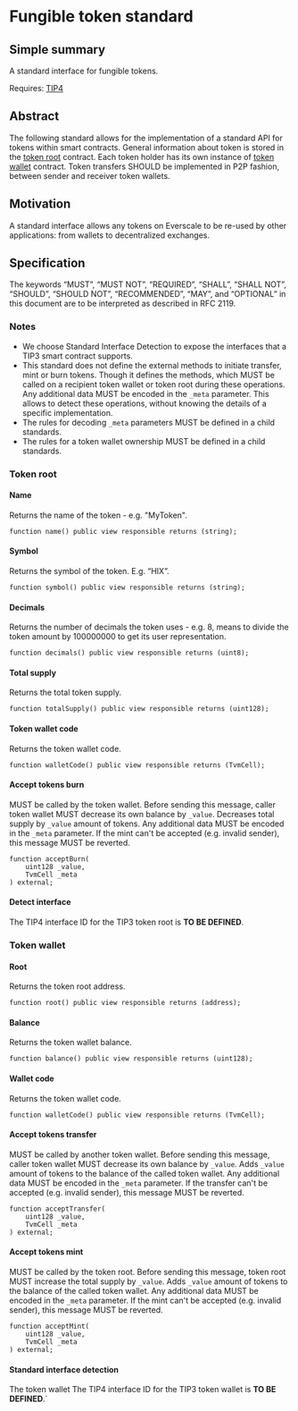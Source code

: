 # Fungible token standard

## Simple summary

A standard interface for fungible tokens.

Requires: [TIP4](./proposal-4.md)

## Abstract

The following standard allows for the implementation of a standard API for tokens within smart contracts. General information about token is stored in the [token root](#token-root) contract.
Each token holder has its own instance of [token wallet](#token-wallet) contract. Token transfers SHOULD be implemented in P2P fashion, between sender and receiver token wallets.

## Motivation

A standard interface allows any tokens on Everscale to be re-used by other applications: from wallets to decentralized exchanges.

## Specification

The keywords “MUST”, “MUST NOT”, “REQUIRED”, “SHALL”, “SHALL NOT”, “SHOULD”, “SHOULD NOT”, “RECOMMENDED”, “MAY”, and “OPTIONAL” in this document are to be interpreted as described in RFC 2119.

### Notes

- We choose Standard Interface Detection to expose the interfaces that a TIP3 smart contract supports.
- This standard does not define the external methods to initiate transfer, mint or burn tokens. Though it defines the methods, which MUST be called on a recipient token wallet or token root during these operations. Any additional data MUST be encoded in the `_meta` parameter. This allows to detect these operations, without knowing the details of a specific implementation.
- The rules for decoding `_meta` parameters MUST be defined in a child standards.
- The rules for a token wallet ownership MUST be defined in a child standards.

### Token root

#### Name

Returns the name of the token - e.g. "MyToken".

```solidity
function name() public view responsible returns (string);
```

#### Symbol

Returns the symbol of the token. E.g. “HIX”.

```solidity
function symbol() public view responsible returns (string);
```

#### Decimals

Returns the number of decimals the token uses - e.g. 8, means to divide the token amount by 100000000 to get its user representation.

```solidity
function decimals() public view responsible returns (uint8);
```

#### Total supply

Returns the total token supply.

```solidity
function totalSupply() public view responsible returns (uint128);
```

#### Token wallet code

Returns the token wallet code.

```solidity
function walletCode() public view responsible returns (TvmCell);
```

#### Accept tokens burn

MUST be called by the token wallet. Before sending this message, caller token wallet MUST decrease its own balance by `_value`. Decreases total supply by `_value` amount of tokens. Any additional data MUST be encoded in the `_meta` parameter. If the mint can't be accepted (e.g. invalid sender), this message MUST be reverted.

```solidity
function acceptBurn(
    uint128 _value,
    TvmCell _meta
) external;
```

#### Detect interface

The TIP4 interface ID for the TIP3 token root is **TO BE DEFINED**.

### Token wallet

#### Root

Returns the token root address.

```solidity
function root() public view responsible returns (address);
```

#### Balance

Returns the token wallet balance.

```solidity
function balance() public view responsible returns (uint128);
```

#### Wallet code

Returns the token wallet code.

```solidity
function walletCode() public view responsible returns (TvmCell);
```

#### Accept tokens transfer

MUST be called by another token wallet. Before sending this message, caller token wallet MUST decrease its own balance by `_value`. Adds `_value` amount of tokens to the balance of the called token wallet. Any additional data MUST be encoded in the `_meta` parameter. If the transfer can't be accepted (e.g. invalid sender), this message MUST be reverted.

```solidity
function acceptTransfer(
    uint128 _value,
    TvmCell _meta
) external;
```

#### Accept tokens mint

MUST be called by the token root. Before sending this message, token root MUST increase the total supply by `_value`. Adds `_value` amount of tokens to the balance of the called token wallet. Any additional data MUST be encoded in the `_meta` parameter. If the mint can't be accepted (e.g. invalid sender), this message MUST be reverted.

```solidity
function acceptMint(
    uint128 _value,
    TvmCell _meta
) external;
```

#### Standard interface detection

The token wallet The TIP4 interface ID for the TIP3 token wallet is **TO BE DEFINED**.`